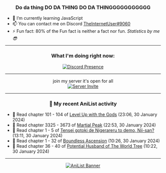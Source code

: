 <div align="center">

### Do da thing DO DA THING DO DA THINGGGGGGGGGGG
</div>

- 🌱 I’m currently learning JavaScript
- 📫 You can contact me on Discord [TheInternetUser#9060](https://discord.com/users/534117072796385300)
- ⚡ Fun fact: 80% of the Fun fact is neither a fact nor fun. _Statistics by me 😎_
<hr>

<div align="center">

### What I'm doing right now:
[![Discord Presence](https://lanyard.cnrad.dev/api/534117072796385300)](https://discord.com/users/534117072796385300)
<hr>

join my server it's open for all <br>
[![Server Invite](https://invidget.switchblade.xyz/bfYgVHxrSs)](https://discord.gg/bfYgVHxrSs)

<hr>
  
### 🌸 My recent AniList activity

</div>

<!-- ANILIST_ACTIVITY:start -->

-   📖 Read chapter 101 - 104 of [Level Up with the Gods](https://anilist.co/manga/138222) (23:06, 30 January 2024)
-   📖 Read chapter 3325 - 3673 of [Martial Peak](https://anilist.co/manga/104494) (22:53, 30 January 2024)
-   📖 Read chapter 1 - 5 of [Tensei gotoki de Nigerareru to demo, Nii-san?](https://anilist.co/manga/126078) (13:11, 30 January 2024)
-   📖 Read chapter 1 - 32 of [Boundless Ascension](https://anilist.co/manga/159439) (10:26, 30 January 2024)
-   📖 Read chapter 36 - 40 of [Potential Husband of The World Tree](https://anilist.co/manga/164510) (10:22, 30 January 2024)

<!-- ANILIST_ACTIVITY:end -->
<hr>

<div align="center">

[![AniList Banner](https://img.anili.st/User/929966)](https://anilist.co/user/TheInternetUser)

<!-- ![Profile views](https://gpvc.arturio.dev/TheInternetUse7) Since 2023-01-09 -->
<br>


</div>
